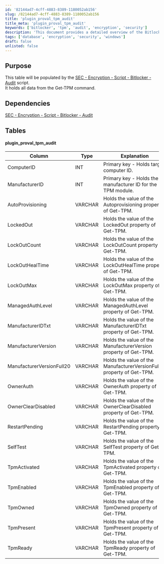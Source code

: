 ```yaml
---
id: '82144ad7-4cff-4883-8389-1180052ab156'
slug: /82144ad7-4cff-4883-8389-1180052ab156
title: 'plugin_proval_tpm_audit'
title_meta: 'plugin_proval_tpm_audit'
keywords: ['bitlocker', 'tpm', 'audit', 'encryption', 'security']
description: 'This document provides a detailed overview of the Bitlocker TPM Audit Table populated by the SEC - Encryption - Script - Bitlocker - Audit script. It outlines the structure and dependencies of the table, including the various properties captured from the Get-TPM command related to TPM management.'
tags: ['database', 'encryption', 'security', 'windows']
draft: false
unlisted: false
---
```


## Purpose

This table will be populated by the [SEC - Encryption - Script - Bitlocker - Audit](/docs/d7d933e3-9668-4de9-9f44-7452198ab85a) script.  
It holds all data from the Get-TPM command.

## Dependencies

[SEC - Encryption - Script - Bitlocker - Audit](/docs/d7d933e3-9668-4de9-9f44-7452198ab85a)

## Tables

#### plugin_proval_tpm_audit

| Column                  | Type    | Explanation                                                         |
|------------------------|---------|---------------------------------------------------------------------|
| ComputerID             | INT     | Primary key - Holds target computer ID.                             |
| ManufacturerID         | INT     | Primary key - Holds the manufacturer ID for the TPM module.        |
| AutoProvisioning       | VARCHAR | Holds the value of the Autoprovisioning property of Get-TPM.      |
| LockedOut              | VARCHAR | Holds the value of the LockedOut property of Get-TPM.              |
| LockOutCount           | VARCHAR | Holds the value of the LockOutCount property of Get-TPM.           |
| LockOutHealTime        | VARCHAR | Holds the value of the LockOutHealTime property of Get-TPM.        |
| LockOutMax             | VARCHAR | Holds the value of the LockOutMax property of Get-TPM.             |
| ManagedAuthLevel       | VARCHAR | Holds the value of the ManagedAuthLevel property of Get-TPM.       |
| ManufacturerIDTxt      | VARCHAR | Holds the value of the ManufacturerIDTxt property of Get-TPM.      |
| ManufacturerVersion     | VARCHAR | Holds the value of the ManufacturerVersion property of Get-TPM.    |
| ManufacturerVersionFull20 | VARCHAR | Holds the value of the ManufacturerVersionFull20 property of Get-TPM. |
| OwnerAuth              | VARCHAR | Holds the value of the OwnerAuth property of Get-TPM.              |
| OwnerClearDisabled     | VARCHAR | Holds the value of the OwnerClearDisabled property of Get-TPM.     |
| RestartPending         | VARCHAR | Holds the value of the RestartPending property of Get-TPM.         |
| SelfTest               | VARCHAR | Holds the value of the SelfTest property of Get-TPM.               |
| TpmActivated           | VARCHAR | Holds the value of the TpmActivated property of Get-TPM.           |
| TpmEnabled             | VARCHAR | Holds the value of the TpmEnabled property of Get-TPM.             |
| TpmOwned               | VARCHAR | Holds the value of the TpmOwned property of Get-TPM.               |
| TpmPresent             | VARCHAR | Holds the value of the TpmPresent property of Get-TPM.             |
| TpmReady               | VARCHAR | Holds the value of the TpmReady property of Get-TPM.               |


